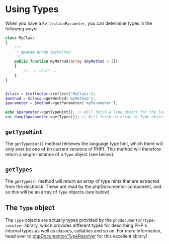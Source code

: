 # Using Types

When you have a `ReflectionParameter`, you can determine types in the following
ways:

```php
class MyClass
{
    /**
     * @param array $myMethod
     */
    public function myMethod(array $myMethod = [])
    {
        // ... stuff ...
    }
}
```

```php

$class = $reflector->reflect('MyClass');
$method = $class->getMethod('myMethod');
$parameter = $method->getParameter('myParameter');

echo $parameter->getTypeHint(); // Will fetch a Type object for the language hint
var_dump($parameter->getTypes()); // Will fetch an array of Type objects for the docblock hint
```

## `getTypeHint`

The `getTypeHint()` method retrieves the language type hint, which there will
only ever be one of (in current versions of PHP). This method will therefore
return a single instance of a `Type` object (see below).

## `getTypes`

The `getTypes()` method will return an array of type hints that are extracted
from the docblock. These are read by the phpDocumentor component, and so this
will be an array of `Type` objects (see below).

## The `Type` object

The `Type` objects are actually types provided by the `phpdocumentor/type-resolver`
library, which provides different types for describing PHP's internal types as
well as classes, callables and so on. For more information, head over to
[phpDocumentor/TypeResolver](https://github.com/phpDocumentor/TypeResolver) for
this excellent library!
